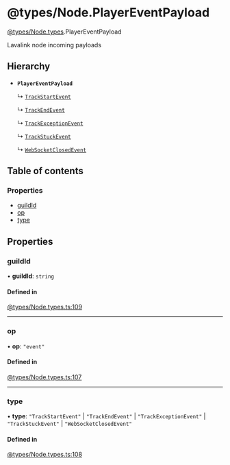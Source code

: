 # @types/Node.PlayerEventPayload

[@types/Node.types](../Node.types.md).PlayerEventPayload

Lavalink node incoming payloads

## Hierarchy

- **`PlayerEventPayload`**

  ↳ [`TrackStartEvent`](Node.types.TrackStartEvent.md)

  ↳ [`TrackEndEvent`](Node.types.TrackEndEvent.md)

  ↳ [`TrackExceptionEvent`](Node.types.TrackExceptionEvent.md)

  ↳ [`TrackStuckEvent`](Node.types.TrackStuckEvent.md)

  ↳ [`WebSocketClosedEvent`](Node.types.WebSocketClosedEvent.md)

## Table of contents

### Properties

- [guildId](Node.types.PlayerEventPayload.md#guildid)
- [op](Node.types.PlayerEventPayload.md#op)
- [type](Node.types.PlayerEventPayload.md#type)

## Properties

### guildId

• **guildId**: `string`

#### Defined in

[@types/Node.types.ts:109](https://github.com/hmes98318/LavaShark/blob/21c4e47/src/@types/Node.types.ts#L109)

___

### op

• **op**: ``"event"``

#### Defined in

[@types/Node.types.ts:107](https://github.com/hmes98318/LavaShark/blob/21c4e47/src/@types/Node.types.ts#L107)

___

### type

• **type**: ``"TrackStartEvent"`` \| ``"TrackEndEvent"`` \| ``"TrackExceptionEvent"`` \| ``"TrackStuckEvent"`` \| ``"WebSocketClosedEvent"``

#### Defined in

[@types/Node.types.ts:108](https://github.com/hmes98318/LavaShark/blob/21c4e47/src/@types/Node.types.ts#L108)
